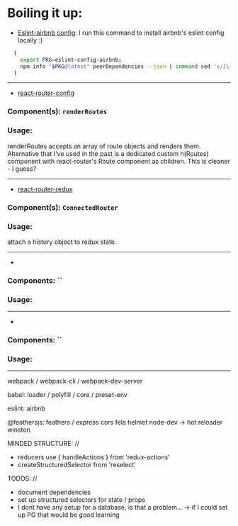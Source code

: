 # Boiling it up:

- [Eslint-airbnb config](https://github.com/airbnb/javascript): I run this command to install airbnb's eslint config locally :)
```bash
  (
    export PKG=eslint-config-airbnb;
    npm info "$PKG@latest" peerDependencies --json | command sed 's/[\{\},]//g ; s/: /@/g' | xargs npm install --save-dev "$PKG@latest"
  )
```
<hr/>

- [react-router-config](https://github.com/ReactTraining/react-router/tree/master/packages/react-router-config)<br/>
### Component(s): `renderRoutes`
### Usage:
renderRoutes accepts an array of route objects and renders them. Alternative that I've used in the past is a dedicated custom h(Routes) component with react-router's Route component as children. This is cleaner - I guess?
<hr/>

- [react-router-redux](https://github.com/ReactTraining/react-router/tree/master/packages/react-router-redux)<br/>
### Component(s): `ConnectedRouter`
### Usage:
attach a history object to redux state.
<hr/>

- []()<br/>
### Components: ``
### Usage:
<hr/>

- []()<br/>
### Components: ``
### Usage:
<hr/>


webpack / webpack-cli / webpack-dev-server

babel:  loader / polyfill / core / preset-env

eslint: airbnb

@feathersjs: feathers / express
cors
fela
helmet
node-dev -> hot reloader
winston

MINDED STRUCTURE: //
  - reducers use { handleActions } from 'redux-actions'
  - createStructuredSelector from 'reselect'


TODOS: //
- document dependencies
- set up structured selectors for state / props
- I dont have any setup for a database, is that a problem...
  -> if I could set up PG that would be good learning